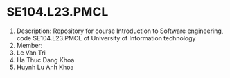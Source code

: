 # SE104.L23.PMCL
1. Description: Repository for course Introduction to Software engineering, code SE104.L23.PMCL of University of Information technology
2. Member:
  1. Le Van Tri
  2. Ha Thuc Dang Khoa
  3. Huynh Lu Anh Khoa
